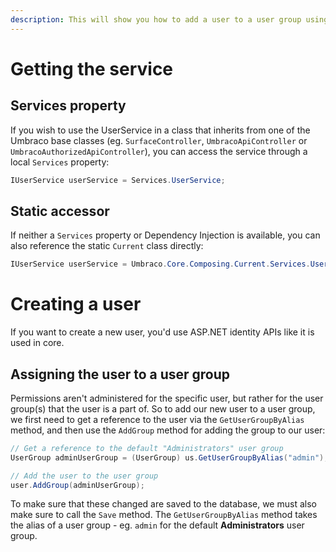 ```yaml
---
description: This will show you how to add a user to a user group using the UserService in Umbraco.
---
```


# Getting the service

## Services property

If you wish to use the UserService in a class that inherits from one of the Umbraco base classes (eg. `SurfaceController`, `UmbracoApiController` or `UmbracoAuthorizedApiController`), you can access the service through a local `Services` property:

```csharp
IUserService userService = Services.UserService;
```

## Static accessor

If neither a `Services` property or Dependency Injection is available, you can also reference the static `Current` class directly:

```csharp
IUserService userService = Umbraco.Core.Composing.Current.Services.UserService;
```

# Creating a user

If you want to create a new user, you'd use ASP.NET identity APIs like it is used in core.

## Assigning the user to a user group

Permissions aren't administered for the specific user, but rather for the user group(s) that the user is a part of. So to add our new user to a user group, we first need to get a reference to the user via the `GetUserGroupByAlias` method, and then use the `AddGroup` method for adding the group to our user:

```csharp
// Get a reference to the default "Administrators" user group
UserGroup adminUserGroup = (UserGroup) us.GetUserGroupByAlias("admin");

// Add the user to the user group
user.AddGroup(adminUserGroup);
```

To make sure that these changed are saved to the database, we must also make sure to call the `Save` method. The `GetUserGroupByAlias` method takes the alias of a user group - eg. `admin` for the default **Administrators** user group.
